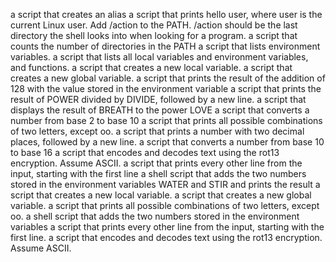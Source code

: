 a script that creates an alias
 a script that prints hello user, where user is the current Linux user.
Add /action to the PATH. /action should be the last directory the shell looks into when looking for a program.
 a script that counts the number of directories in the PATH
a script that lists environment variables.
a script that lists all local variables and environment variables, and functions.
 a script that creates a new local variable.
 a script that creates a new global variable.
a script that prints the result of the addition of 128 with the value stored in the environment variable
a script that prints the result of POWER divided by DIVIDE, followed by a new line.
a script that displays the result of BREATH to the power LOVE
a script that converts a number from base 2 to base 10
 a script that prints all possible combinations of two letters, except oo.
a script that prints a number with two decimal places, followed by a new line.
a script that converts a number from base 10 to base 16
a script that encodes and decodes text using the rot13 encryption. Assume ASCII.
 a script that prints every other line from the input, starting with the first line
a shell script that adds the two numbers stored in the environment variables WATER and STIR and prints the result
 a script that creates a new local variable.
 a script that creates a new global variable.
 a script that prints all possible combinations of two letters, except oo.
a shell script that adds the two numbers stored in the environment variables
a script that prints every other line from the input, starting with the first line.
 a script that encodes and decodes text using the rot13 encryption. Assume ASCII.
